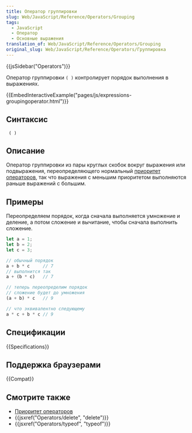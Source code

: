 ```yaml
---
title: Оператор группировки
slug: Web/JavaScript/Reference/Operators/Grouping
tags:
  - JavaScript
  - Оператор
  - Основные выражения
translation_of: Web/JavaScript/Reference/Operators/Grouping
original_slug: Web/JavaScript/Reference/Operators/Группировка
---
```


{{jsSidebar("Operators")}}

Оператор группировки `( )` контролирует порядок выполнения в выражениях.

{{EmbedInteractiveExample("pages/js/expressions-groupingoperator.html")}}

## Синтаксис

```
 ( )
```

## Описание

Оператор группировки из пары круглых скобок вокруг выражения или подвыражения, переопределяющего нормальный [приоритет операторов](/ru/docs/Web/JavaScript/Reference/Operators/Operator_Precedence), так что выражения с меньшим приоритетом выполняются раньше выражений с большим.

## Примеры

Переопределяем порядок, когда сначала выполняется умножение и деление, а потом сложение и вычитание, чтобы сначала выполнить сложение.

```js
let a = 1;
let b = 2;
let c = 3;

// обычный порядок
a + b * c     // 7
// выполнится так
a + (b * c)   // 7

// теперь переопределим порядок
// сложение будет до умножения
(a + b) * c   // 9

// что эквивалентно следующему
a * c + b * c // 9
```

## Спецификации

{{Specifications}}

## Поддержка браузерами

{{Compat}}

## Смотрите также

- [Приоритет операторов](/ru/docs/Web/JavaScript/Reference/Operators/Operator_Precedence)
- {{jsxref("Operators/delete", "delete")}}
- {{jsxref("Operators/typeof", "typeof")}}
